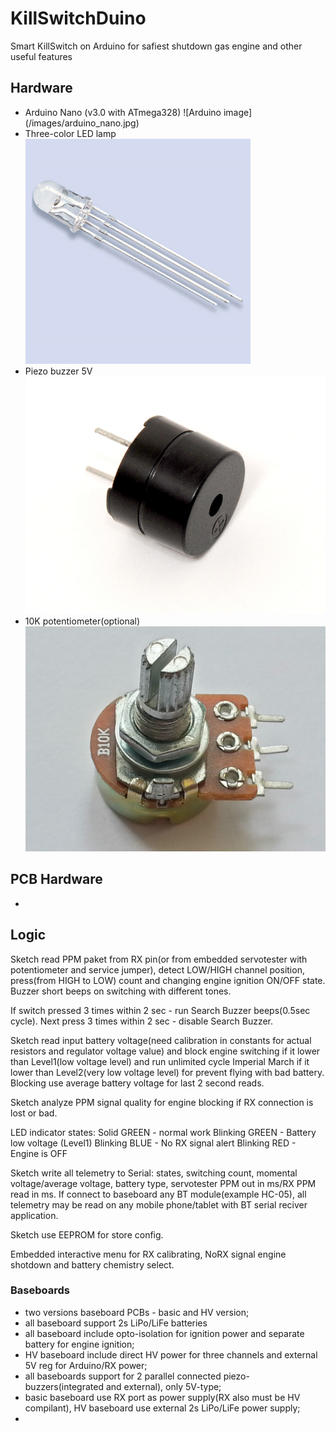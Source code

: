 # KillSwitchDuino
Smart KillSwitch on Arduino for safiest shutdown gas engine and other useful features
## Hardware
- Arduino Nano (v3.0 with ATmega328) ![Arduino image] (/images/arduino_nano.jpg)
- Three-color LED lamp     ![Three_lolorLED image](/images/Three_Color_LED_Lamp.jpg)
- Piezo buzzer 5V     ![Buzzer image](/images/buzzer.jpg)
- 10K potentiometer(optional)	   ![Potentiometer image](/images/potentiometer-10k.jpg)

## PCB Hardware
- 


## Logic
Sketch read PPM paket from RX pin(or from embedded servotester with potentiometer and service jumper), detect LOW/HIGH channel position, press(from HIGH to LOW) count and changing engine ignition ON/OFF state. Buzzer short beeps on switching with different tones.

If switch pressed 3 times within 2 sec - run Search Buzzer beeps(0.5sec cycle). Next press 3 times within 2 sec - disable Search Buzzer.

Sketch read input battery voltage(need calibration in constants for actual resistors and regulator voltage value) and block engine switching if it lower than Level1(low voltage level) and run unlimited cycle Imperial March if it lower than Level2(very low voltage level) for prevent flying with bad battery. Blocking use average battery voltage for last 2 second reads.

Sketch analyze PPM signal quality for engine blocking if RX connection is lost or bad.

LED indicator states:
Solid GREEN - normal work
Blinking GREEN - Battery low voltage (Level1) 
Blinking BLUE - No RX signal alert
Blinking RED - Engine is OFF

Sketch write all telemetry to Serial: states, switching count, momental voltage/average voltage, battery type, servotester PPM out in ms/RX PPM read in ms. If connect to baseboard any BT module(example HC-05), all telemetry may be read on any mobile phone/tablet with BT serial reciver application.

Sketch use EEPROM for store config.

Embedded interactive menu for RX calibrating, NoRX signal engine shotdown and battery chemistry select.


### Baseboards
- two versions baseboard PCBs - basic and HV version;
- all baseboard support 2s LiPo/LiFe batteries
- all baseboard include opto-isolation for ignition power and separate battery for engine ignition;
- HV baseboard include direct HV power for three channels and external 5V reg for Arduino/RX power;
- all baseboards support for 2 parallel connected piezo-buzzers(integrated and external), only 5V-type;
- basic baseboard use RX port as power supply(RX also must be HV compilant), HV baseboard use external 2s LiPo/LiFe power supply;
- 
